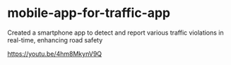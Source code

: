 # mobile-app-for-traffic-app
Created a smartphone app to detect and report various traffic violations in real-time, enhancing road safety

https://youtu.be/4hm8MkynV9Q
